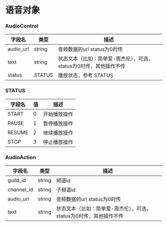 # 语音对象

### AudioControl
| 字段名    | 类型   | 描述                                                               |
| --------- | ------ | ------------------------------------------------------------------ |
| audio_url | string | 音频数据的url status为0时传                                        |
| text      | string | 状态文本（比如：简单爱-周杰伦），可选，status为0时传，其他操作不传 |
| status    | STATUS | 播放状态，参考 STATUS            |

### STATUS 
| 字段名 | 值  | 描述         |
| ------ | --- | ------------ |
| START  | 0   | 开始播放操作 |
| PAUSE  | 1   | 暂停播放操作 |
| RESUME | 2   | 继续播放操作 |
| STOP   | 3   | 停止播放操作 |


### AudioAction
| 字段名     | 类型   | 描述                                                               |
| ---------- | ------ | ------------------------------------------------------------------ |
| guild_id   | string | 频道id                                                             |
| channel_id | string | 子频道id                                                           |
| audio_url  | string | 音频数据的url status为0时传                                        |
| text       | string | 状态文本（比如：简单爱-周杰伦），可选，status为0时传，其他操作不传 |
